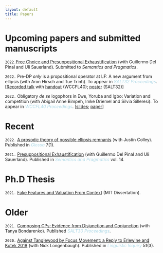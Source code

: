 ```yaml
---
layout: default
title: Papers
---
```






# Upcoming papers and submitted manuscripts

`2022.`[Free Choice and Presuppositional Exhaustification](https://ling.auf.net/lingbuzz/006122) (with Guillermo Del Pinal and Uli Sauerland). Submitted to *Semantics and Pragmatics*.


`2022.` Pre-DP *only* is a propositional operator at LF: A new argument from ellipsis (with Aron Hirsch and Tue Trinh). To appear in *<font color="lightblue"> SALT32 Proceedings</font>*.
[[Recorded talk](https://osf.io/w6pue) with [handout](https://osf.io/fp2ym) (WCCFL40); [poster](https://osf.io/bwa7d) (SALT32)]

`2022.` Obligatory *de se* logophors in Ewe, Yoruba and Igbo: Variation and competition (with Abigail Anne Bimpeh, Imke Driemel and Silvia Silleresi). To appear in *<font color="lightblue"> WCCFL40 Proceedings</font>*.
[[slides](https://osf.io/p8gsv/); [paper](https://lingbuzz.net/lingbuzz/006770)]


# Recent


`2022.` [A prosodic theory of possible ellipsis remnants](https://www.glossa-journal.org/article/id/5747/) (with Justin Colley). Published in *<font color="lightblue"> Glossa </font>* 7(1).

`2021.` [Presuppositional Exhaustification](https://semprag.org/index.php/sp/article/view/sp.14.11) (with Guillermo Del Pinal and Uli Sauerland). Published in *<font color="lightblue"> Semantics and Pragmatics </font>* vol. 14.


# Ph.D Thesis

`2021.`  [Fake Features and Valuation From Context](https://ling.auf.net/lingbuzz/006181/) (MIT Dissertation).



# Older

`2021.` [Composing CPs: Evidence from Disjunction and Conjunction](http://journals.linguisticsociety.org/proceedings/index.php/SALT/article/view/30.583/)  (with Tanya Bondarenko).  Published *<font color="lightblue"> SALT30 Proceedings</font>*.

`2020.` [Against Tanglewood by Focus Movement: a Reply to Erlewine and Kotek 2018](https://direct.mit.edu/ling/article-abstract/51/3/579/96990/Against-Tanglewood-by-Focus-Movement-A-Reply-to?redirectedFrom=fulltext/) (with Nick Longenbaugh). Published in *<font color="lightblue"> Linguistic Inquiry </font>* 51(3).
